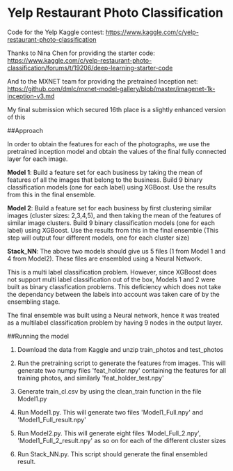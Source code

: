# Yelp Restaurant Photo Classification
Code for the Yelp Kaggle contest: https://www.kaggle.com/c/yelp-restaurant-photo-classification

Thanks to Nina Chen for providing the starter code: https://www.kaggle.com/c/yelp-restaurant-photo-classification/forums/t/19206/deep-learning-starter-code

And to the MXNET team for providing the pretrained Inception net: https://github.com/dmlc/mxnet-model-gallery/blob/master/imagenet-1k-inception-v3.md

My final submission which secured 16th place is a slightly enhanced version of this


##Approach

In order to obtain the features for each of the photographs, we use the pretrained inception model and obtain the values of the final fully connected layer for each image.

**Model 1**: Build a feature set for each business by taking the mean of features of all the images that belong to the business. Build 9 binary classification models (one for each label) using XGBoost. Use the results from this in the final ensemble.

**Model 2**: Build a feature set for each business by first clustering similar images (cluster sizes: 2,3,4,5), and then taking the mean of the features of similar image clusters. Build 9 binary classification models (one for each label) using XGBoost. Use the results from this in the final ensemble (This step will output four different models, one for each cluster size)

**Stack_NN**: The above two models should give us 5 files (1 from Model 1 and 4 from Model2). These files are ensembled using a Neural Network.

This is a multi label classification problem. However, since XGBoost does not support multi label classification out of the box, Models 1 and 2 were built as binary classfication problems. This deficiency which does not take the dependancy between the labels into account was taken care of by the ensembling stage.

The final ensemble was built using a Neural network, hence it was treated as a multilabel classification problem by having 9 nodes in the output layer.

##Running the model

1. Download the data from Kaggle and unzip train_photos and test_photos

2. Run the pretraining script to generate the features from images. This will generate two numpy files 'feat_holder.npy' containing the features for all training photos, and similarly 'feat_holder_test.npy'

3. Generate train_cl.csv by using the clean_train function in the file Model1.py

4. Run Model1.py. This will generate two files 'Model1_Full.npy' and 'Model1_Full_result.npy'

5. Run Model2.py. This will generate eight files 'Model_Full_2.npy', 'Model1_Full_2_result.npy' as so on for each of the different cluster sizes

6. Run Stack_NN.py. This script should generate the final ensembled result.


